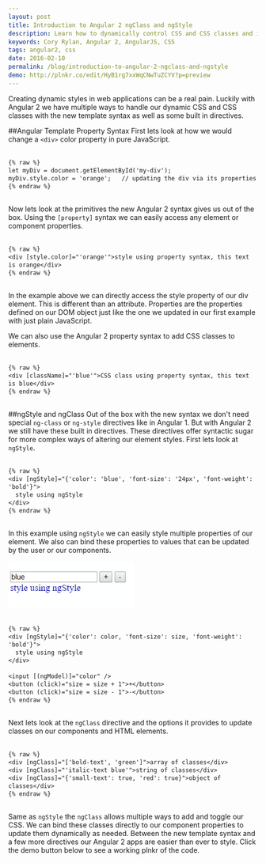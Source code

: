 ```yaml
---
layout: post
title: Introduction to Angular 2 ngClass and ngStyle
description: Learn how to dynamically control CSS and CSS classes and in Angular 2
keywords: Cory Rylan, Angular 2, AngularJS, CSS
tags: angular2, css
date: 2016-02-10
permalink: /blog/introduction-to-angular-2-ngclass-and-ngstyle
demo: http://plnkr.co/edit/HyB1rg7xxWqCNwTuZCYV?p=preview
---
```


Creating dynamic styles in web applications can be a real pain. Luckily with Angular 2 we have multiple ways to handle our dynamic CSS and CSS classes
with the new template syntax as well as some built in directives.

##Angular Template Property Syntax
First lets look at how we would change a `<div>` color property in pure JavaScript.

<pre class="language-javascript">
<code>
{% raw %}
let myDiv = document.getElementById('my-div');
myDiv.style.color = 'orange';   // updating the div via its properties
{% endraw %}
</code>
</pre>

Now lets look at the primitives the new Angular 2 syntax gives us out of the box. Using the `[property]` syntax we can easily access
any element or component properties. 

<pre class="language-markup">
<code>
{% raw %}
&lt;div [style.color]="'orange'"&gt;style using property syntax, this text is orange&lt;/div&gt;
{% endraw %}
</code>
</pre>

In the example above we can directly access the style property of our div element. This is different than an attribute. Properties 
are the properties defined on our DOM object just like the one we updated in our first example with just plain JavaScript.

We can also use the Angular 2 property syntax to add CSS classes to elements.

<pre class="language-markup">
<code>
{% raw %}
&lt;div [className]="'blue'"&gt;CSS class using property syntax, this text is blue&lt;/div&gt;
{% endraw %}
</code>
</pre>

##ngStyle and ngClass
Out of the box with the new syntax we don't need special `ng-class` or `ng-style` directives like in Angular 1. But with Angular 2 we still have these built in directives.
These directives offer syntactic sugar for more complex ways of altering our element styles. First lets look at `ngStyle`.

<pre class="language-markup">
<code>
{% raw %}
&lt;div [ngStyle]="{'color': 'blue', 'font-size': '24px', 'font-weight': 'bold'}"&gt;
  style using ngStyle
&lt;/div&gt;
{% endraw %}
</code>
</pre>

In this example using `ngStyle` we can easily style multiple properties of our element. We also can bind these properties to values that can be updated 
by the user or our components.

<img src="/assets/images/posts/introduction-to-angular-2-ngclass-and-ngstyle/ng-style-demo.gif" alt="dynamic styles with Angular 2" class="float-center" />

<pre class="language-markup">
<code>
{% raw %}
&lt;div [ngStyle]="{'color': color, 'font-size': size, 'font-weight': 'bold'}"&gt;
  style using ngStyle
&lt;/div&gt;

&lt;input [(ngModel)]="color" />
&lt;button (click)="size = size + 1">+&lt;/button&gt;
&lt;button (click)="size = size - 1">-&lt;/button&gt;
{% endraw %}
</code>
</pre>

Next lets look at the `ngClass` directive and the options it provides to update classes on our components and HTML elements.

<pre class="language-markup">
<code>
{% raw %}
&lt;div [ngClass]=&quot;[&#39;bold-text&#39;, &#39;green&#39;]&quot;&gt;array of classes&lt;/div&gt;
&lt;div [ngClass]=&quot;&#39;italic-text blue&#39;&quot;&gt;string of classes&lt;/div&gt;
&lt;div [ngClass]=&quot;{&#39;small-text&#39;: true, &#39;red&#39;: true}&quot;&gt;object of classes&lt;/div&gt;
{% endraw %}
</code>
</pre>

Same as `ngStyle` the `ngClass` allows multiple ways to add and toggle our CSS. We can bind these classes directly to our component properties to 
update them dynamically as needed. Between the new template syntax and a few more directives our Angular 2 apps are easier than ever to style.
Click the demo button below to see a working plnkr of the code.